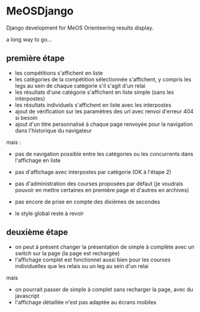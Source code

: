 # MeOSDjango
Django development for MeOS Orienteering results display.

a long way to go...

## première étape
- les compétitions s'affichent en liste
- les catégories de la compétition sélectionnée s'affichent,
	y compris les legs au sein de chaque catégorie s'il s'agit d'un relai
- les résultats d'une catégorie s'affichent en liste simple (sans les interpostes)
- les résultats individuels s'affichent en liste avec les interpostes
- ajout de vérification sur les paramètres des url avec renvoi d'erreur 404 si besoin
- ajout d'un titre personnalisé à chaque page renvoyée pour la navigation dans l'historique du navigateur

mais :
- pas de navigation possible entre les catégories ou les concurrents dans l'affichage en liste
- pas d'affichage avec interpostes par catégorie (OK à l'étape 2)
- pas d'administration des courses proposées par défaut
 	(je voudrais pouvoir en mettre certaines en première page et d'autres en archives)
- pas encore de prise en compte des dixièmes de secondes

- le style global reste à revoir

## deuxième étape
- on peut à présent changer la présentation de simple à complète avec un switch sur la page (la page est rechargée)
- l'affichage complet est fonctionnel aussi bien pour les courses individuelles que les relais ou un leg au sein d'un relai

mais
- on pourrait passer de simple à complet sans recharger la page, avec du javascript
- l'affichage détaillée n'est pas adaptée au écrans mobiles

  
